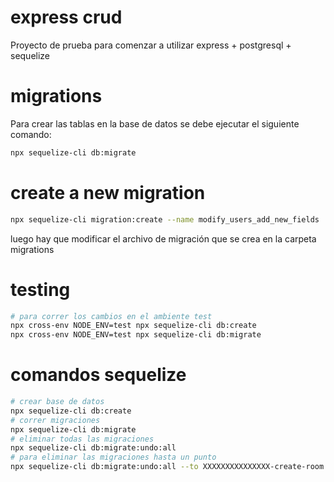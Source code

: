 # express crud

Proyecto de prueba para comenzar a utilizar express + postgresql + sequelize

# migrations

Para crear las tablas en la base de datos se debe ejecutar el siguiente comando:

```bash
npx sequelize-cli db:migrate
```

# create a new migration 

```bash
npx sequelize-cli migration:create --name modify_users_add_new_fields
```

luego hay que modificar el archivo de migración que se crea en la carpeta migrations



# testing 

```bash
# para correr los cambios en el ambiente test
npx cross-env NODE_ENV=test npx sequelize-cli db:create
npx cross-env NODE_ENV=test npx sequelize-cli db:migrate
```


# comandos sequelize 
```bash
# crear base de datos
npx sequelize-cli db:create
# correr migraciones
npx sequelize-cli db:migrate
# eliminar todas las migraciones
npx sequelize-cli db:migrate:undo:all 
# para eliminar las migraciones hasta un punto
npx sequelize-cli db:migrate:undo:all --to XXXXXXXXXXXXXXX-create-room.js 
```
